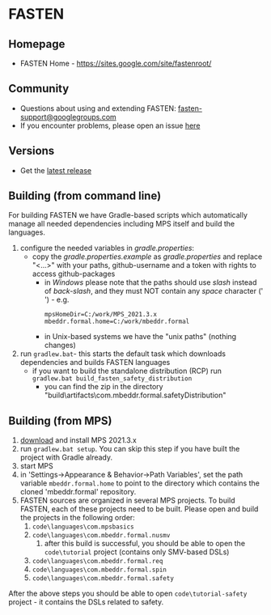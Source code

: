 # FASTEN

## Homepage
- FASTEN Home - https://sites.google.com/site/fastenroot/

## Community
- Questions about using and extending FASTEN: fasten-support@googlegroups.com
- If you encounter problems, please open an issue [here](https://github.com/mbeddr/mbeddr.formal/issues)

## Versions
- Get the [latest release](https://github.com/mbeddr/mbeddr.formal/releases)

## Building (from command line)

For building FASTEN we have Gradle-based scripts which automatically manage all needed dependencies including MPS itself
and build the languages.

1. configure the needed variables in *gradle.properties*:
   * copy the *gradle.properties.example* as *gradle.properties* and replace "<...>" with your paths, github-username and a token with rights to access github-packages
     - in *Windows* please note that the paths should use *slash* instead of *back-slash*, and they must NOT contain any *space* character (' ') - e.g.
       ```properties
       mpsHomeDir=C:/work/MPS_2021.3.x
       mbeddr.formal.home=C:/work/mbeddr.formal
       ``` 
     - in Unix-based systems we have the "unix paths" (nothing changes)
2. run `gradlew.bat`- this starts the default task which downloads dependencies and builds FASTEN languages
    * if you want to build the standalone distribution (RCP) run `gradlew.bat build_fasten_safety_distribution` 
        - you can find the zip in the directory "build\artifacts\com.mbeddr.formal.safetyDistribution"

## Building (from MPS)

1. [download](https://www.jetbrains.com/mps/download/previous.html) and install MPS 2021.3.x
2. run `gradlew.bat setup`. You can skip this step if you have built the project with Gradle already. 
3. start MPS
4. in 'Settings->Appearance & Behavior->Path Variables', set the path variable `mbeddr.formal.home`  to point to the directory which contains the cloned 'mbeddr.formal' repository.
5. FASTEN sources are organized in several MPS projects. To build FASTEN, each of these projects need to be built. Please open and build the projects in the following order:
   1. `code\languages\com.mpsbasics`
   2. `code\languages\com.mbeddr.formal.nusmv`
      1. after this build is successful, you should be able to open the `code\tutorial` project (contains only SMV-based DSLs)
   2. `code\languages\com.mbeddr.formal.req`
   3. `code\languages\com.mbeddr.formal.spin`
   4. `code\languages\com.mbeddr.formal.safety`

After the above steps you should be able to open `code\tutorial-safety` project - it contains the DSLs related to safety.
